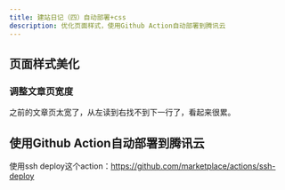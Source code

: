 ```yaml
---
title: 建站日记（四）自动部署+css
description: 优化页面样式，使用Github Action自动部署到腾讯云
---
```


## 页面样式美化
### 调整文章页宽度
之前的文章页太宽了，从左读到右找不到下一行了，看起来很累。

## 使用Github Action自动部署到腾讯云
使用ssh deploy这个action：https://github.com/marketplace/actions/ssh-deploy